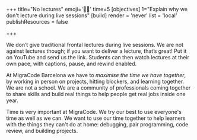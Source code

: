 +++
title="No lectures"
emoji='🧑‍🏫'
time=5
[objectives]
    1="Explain why we don't lecture during live sessions"
[build]
  render = 'never'
  list = 'local'
  publishResources = false

+++

We don’t give traditional frontal lectures during live sessions. We are not against lectures though; if you want to deliver a lecture, that’s great! Put it on YouTube and send us the link. Students can then watch lectures at their own pace, with captions, pause, and rewind enabled.

At MigraCode Barcelona we have to _maximise the time we have together_, by working in person on projects, hitting blockers, and learning together. We are not a school. We are a community of professionals coming together to share skills and build real things to help people get real jobs inside one year.

Time is very important at MigraCode. We try our best to use everyone's time as well as we can. We want to use our time together to help learners with the things they can't do at home: debugging, pair programming, code review, and building projects.
